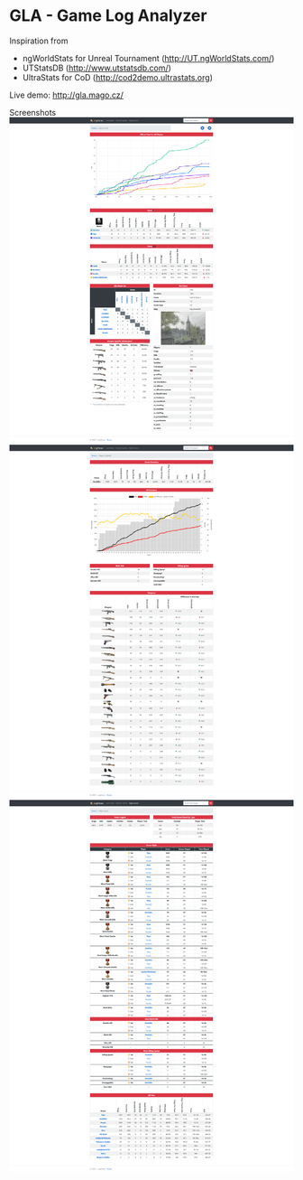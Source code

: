 # GLA - Game Log Analyzer

Inspiration from
*	ngWorldStats for Unreal Tournament (http://UT.ngWorldStats.com/)
*	UTStatsDB (http://www.utstatsdb.com/)
*	UltraStats for CoD (http://cod2demo.ultrastats.org)

Live demo: http://gla.mago.cz/

Screenshots
![](capture1.png)
![](capture2.png)
![](capture3.png)

